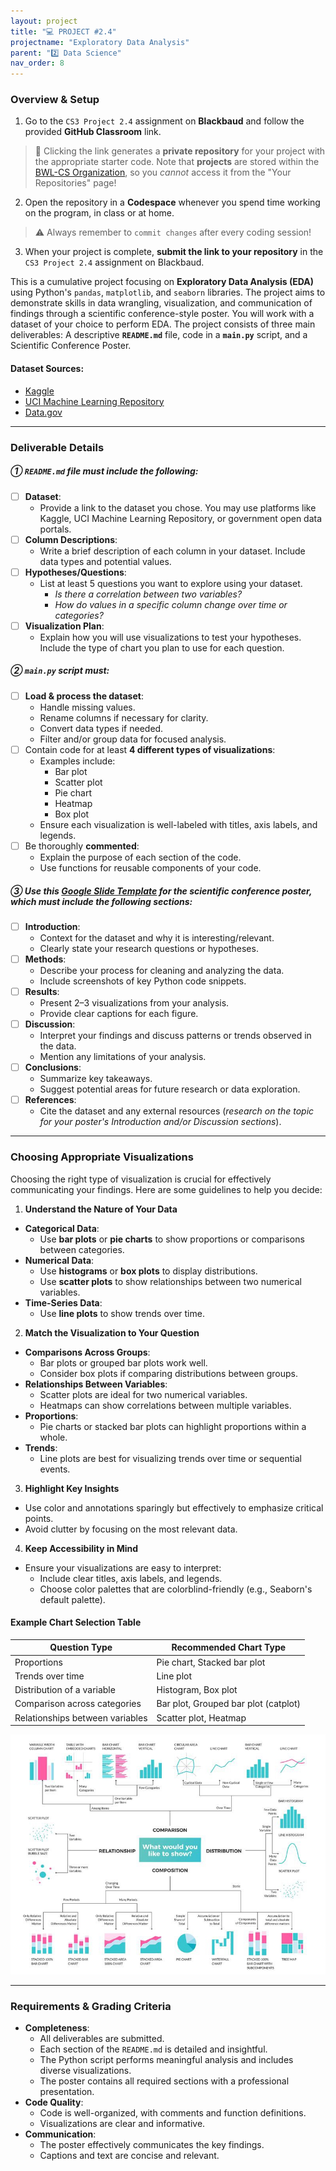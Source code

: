 ```yaml
---
layout: project
title: "💻 PROJECT #2.4"
projectname: "Exploratory Data Analysis"
parent: "2️⃣ Data Science"
nav_order: 8
---
```


### Overview & Setup


<div class="setup" markdown="block">

1. Go to the `CS3 Project 2.4` assignment on **Blackbaud** and follow the provided **GitHub Classroom** link.
  > 📁 Clicking the link generates a **private repository** for your project with the appropriate starter code. Note that **projects** are stored within the [BWL-CS Organization](https://github.com/BWL-CS), so you _cannot_ access it from the "Your Repositories" page!
2. Open the repository in a **Codespace** whenever you spend time working on the program, in class or at home. 
  > ⚠️ Always remember to `commit changes` after every coding session!
3. When your project is complete, **submit the link to your repository** in the `CS3 Project 2.4` assignment on Blackbaud.

</div>

This is a cumulative project focusing on **Exploratory Data Analysis (EDA)** using Python's `pandas`, `matplotlib`, and `seaborn` libraries. The project aims to demonstrate skills in data wrangling, visualization, and communication of findings through a scientific conference-style poster. You will work with a dataset of your choice to perform EDA. The project consists of three main deliverables: A descriptive **`README.md`** file, code in a **`main.py`** script, and a Scientific Conference Poster. 


#### Dataset Sources:
- [Kaggle](https://www.kaggle.com/)
- [UCI Machine Learning Repository](https://archive.ics.uci.edu/ml/index.php)
- [Data.gov](https://www.data.gov/)

---

### Deliverable Details

##### ① `README.md` file must include the following:

- [ ] **Dataset**:
  - Provide a link to the dataset you chose. You may use platforms like Kaggle, UCI Machine Learning Repository, or government open data portals.
- [ ] **Column Descriptions**:
  - Write a brief description of each column in your dataset. Include data types and potential values.
- [ ] **Hypotheses/Questions**:
  - List at least 5 questions you want to explore using your dataset. 
    - _Is there a correlation between two variables?_
    - _How do values in a specific column change over time or categories?_
- [ ] **Visualization Plan**:
  - Explain how you will use visualizations to test your hypotheses. Include the type of chart you plan to use for each question.

##### ② `main.py` script must:

- [ ] **Load & process the dataset**:
  - Handle missing values.
  - Rename columns if necessary for clarity.
  - Convert data types if needed.
  - Filter and/or group data for focused analysis.
- [ ] Contain code for at least **4 different types of visualizations**:
  - Examples include:
    - Bar plot
    - Scatter plot
    - Pie chart
    - Heatmap
    - Box plot
  - Ensure each visualization is well-labeled with titles, axis labels, and legends.
- [ ] Be thoroughly **commented**:
  - Explain the purpose of each section of the code.
  - Use functions for reusable components of your code.

##### ③ Use this [Google Slide Template](https://docs.google.com/presentation/d/1IkrIYBNTEBLFIO7kqUJWvrWhzRuiYhXyX7lxNZglkpU/edit?usp=sharing) for the scientific conference poster, which must include the following sections:

- [ ] **Introduction**:
  - Context for the dataset and why it is interesting/relevant.
  - Clearly state your research questions or hypotheses.
- [ ] **Methods**:
  - Describe your process for cleaning and analyzing the data.
  - Include screenshots of key Python code snippets.
- [ ] **Results**:
  - Present 2–3 visualizations from your analysis.
  - Provide clear captions for each figure.
- [ ] **Discussion**:
  - Interpret your findings and discuss patterns or trends observed in the data.
  - Mention any limitations of your analysis.
- [ ] **Conclusions**:
  - Summarize key takeaways.
  - Suggest potential areas for future research or data exploration.
- [ ] **References**:
  - Cite the dataset and any external resources (_research on the topic for your poster's Introduction and/or Discussion sections_).

---

### Choosing Appropriate Visualizations

Choosing the right type of visualization is crucial for effectively communicating your findings. Here are some guidelines to help you decide:

1. **Understand the Nature of Your Data**
  - **Categorical Data**:
    - Use **bar plots** or **pie charts** to show proportions or comparisons between categories.
  - **Numerical Data**:
    - Use **histograms** or **box plots** to display distributions.
    - Use **scatter plots** to show relationships between two numerical variables.
  - **Time-Series Data**:
    - Use **line plots** to show trends over time.

2. **Match the Visualization to Your Question**
  - **Comparisons Across Groups**:
    - Bar plots or grouped bar plots work well.
    - Consider box plots if comparing distributions between groups.
  - **Relationships Between Variables**:
    - Scatter plots are ideal for two numerical variables.
    - Heatmaps can show correlations between multiple variables.
  - **Proportions**:
    - Pie charts or stacked bar plots can highlight proportions within a whole.
  - **Trends**:
    - Line plots are best for visualizing trends over time or sequential events.

3. **Highlight Key Insights**
  - Use color and annotations sparingly but effectively to emphasize critical points.
  - Avoid clutter by focusing on the most relevant data.

4. **Keep Accessibility in Mind**
  - Ensure your visualizations are easy to interpret:
    - Include clear titles, axis labels, and legends.
    - Choose color palettes that are colorblind-friendly (e.g., Seaborn's default palette).

#### Example Chart Selection Table

| **Question Type**              | **Recommended Chart Type**       |
|--------------------------------|----------------------------------|
| Proportions                    | Pie chart, Stacked bar plot      |
| Trends over time               | Line plot                        |
| Distribution of a variable     | Histogram, Box plot              |
| Comparison across categories   | Bar plot, Grouped bar plot (catplot)      |
| Relationships between variables| Scatter plot, Heatmap            |

![image](data-viz-cheatsheet.jpeg)

---

### Requirements & Grading Criteria

- **Completeness**:
  - All deliverables are submitted.
  - Each section of the `README.md` is detailed and insightful.
  - The Python script performs meaningful analysis and includes diverse visualizations.
  - The poster contains all required sections with a professional presentation.
- **Code Quality**:
  - Code is well-organized, with comments and function definitions.
  - Visualizations are clear and informative.
- **Communication**:
  - The poster effectively communicates the key findings.
  - Captions and text are concise and relevant.

